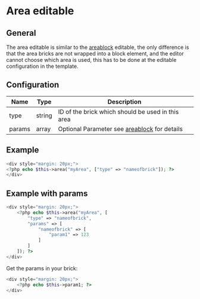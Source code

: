 # Area editable

## General
The area editable is similar to the [areablock](./02_Areablock/_index.md) editable, the only difference is that the area bricks are not wrapped 
into a block element, and the editor cannot choose which area is used, this has to be done at the editable configuration in the template.

## Configuration

| Name   | Type   | Description                                                    |
|--------|--------|----------------------------------------------------------------|
| type   | string | ID of the brick which should be used in this area              |
| params | array  | Optional Parameter see [areablock](./02_Areablock/_index.md) for details |

## Example

```php
<div style="margin: 20px;">
<?php echo $this->area("myArea", ["type" => "nameofbrick"]); ?>
</div>
```

## Example with params

```php
<div style="margin: 20px;">
    <?php echo $this->area("myArea", [
        "type" => "nameofbrick",
        "params" => [
            "nameofbrick" => [
                "param1" => 123
            ]
        ]
    ]); ?>
</div>
```

Get the params in your brick:

```php
<div style="margin: 20px;">
    <?php echo $this->param1; ?>
</div>
```